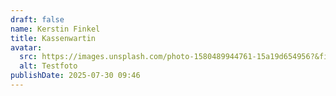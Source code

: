 ```yaml
---
draft: false
name: Kerstin Finkel
title: Kassenwartin
avatar:
  src: https://images.unsplash.com/photo-1580489944761-15a19d654956?&fit=crop&w=280
  alt: Testfoto
publishDate: 2025-07-30 09:46
---
```

